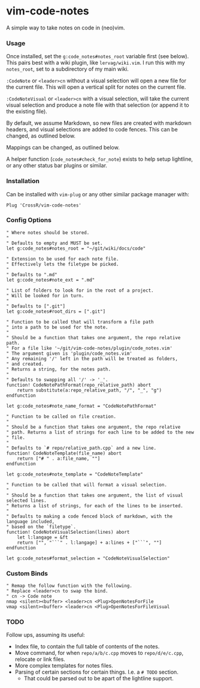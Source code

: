 # vim-code-notes

A simple way to take notes on code in (neo)vim.

### Usage

Once installed, set the `g:code_notes#notes_root` variable first (see below).
This pairs best with a wiki plugin, like `lervag/wiki.vim`. I run this with my
`notes_root`, set to a subdirectory of my main wiki.

`:CodeNote` or `<leader>cn` without a visual selection will open a new file for the
current file. This will open a vertical split for notes on the current file.

`:CodeNoteVisual` or `<leader>cn` with a visual selection, will take the current visual
selection and produce a note file with that selection (or append it to the existing
file).

By default, we assume Markdown, so new files are created with markdown headers, and
visual selections are added to code fences. This can be changed, as outlined below.

Mappings can be changed, as outlined below.

A helper function (`code_notes#check_for_note`) exists to help setup lightline, or any
other status bar plugins or similar.

### Installation

Can be installed with `vim-plug` or any other similar package manager with:

```vim
Plug 'CrossR/vim-code-notes'
```

### Config Options

```vim
" Where notes should be stored.
"
" Defaults to empty and MUST be set.
let g:code_notes#notes_root = "~/git/wiki/docs/code"

" Extension to be used for each note file.
" Effectively lets the filetype be picked.
"
" Defaults to ".md"
let g:code_notes#note_ext = ".md"

" List of folders to look for in the root of a project.
" Will be looked for in turn.
"
" Defaults to [".git"]
let g:code_notes#root_dirs = [".git"]

" Function to be called that will transform a file path
" into a path to be used for the note.
"
" Should be a function that takes one argument, the repo relative path.
" For a file like '~/git/vim-code-notes/plugin/code_notes.vim'
" The argument given is 'plugin/code_notes.vim'
" Any remaining '/' left in the path will be treated as folders,
" and created.
" Returns a string, for the notes path.
"
" Defaults to swapping all '/' -> '_'.
function! CodeNotePathFormat(repo_relative_path) abort
    return substitute(a:repo_relative_path, "/", "_", "g")
endfunction

let g:code_notes#note_name_format = "CodeNotePathFormat"

" Function to be called on file creation.
"
" Should be a function that takes one argument, the repo relative
" path. Returns a list of strings for each line to be added to the new
" file.
"
" Defaults to `# repo/relative_path.cpp` and a new line.
function! CodeNoteTemplate(file_name) abort
    return ["# " . a:file_name, ""]
endfunction

let g:code_notes#note_template = "CodeNoteTemplate"

" Function to be called that will format a visual selection.
"
" Should be a function that takes one argument, the list of visual selected lines.
" Returns a list of strings, for each of the lines to be inserted.
"
" Defaults to making a code fenced block of markdown, with the language included,
" based on the `filetype`.
function! CodeNoteVisualSelection(lines) abort
    let l:langage = &ft
    return ["", "```" . l:langage] + a:lines + ["```", ""]
endfunction

let g:code_notes#format_selection = "CodeNoteVisualSelection"
```

### Custom Binds

```vim
" Remap the follow function with the following.
" Replace <leader>cn to swap the bind.
" cn -> Code note
nmap <silent><buffer> <leader>cn <Plug>OpenNotesForFile
vmap <silent><buffer> <leader>cn <Plug>OpenNotesForFileVisual
```

### TODO

Follow ups, assuming its useful:

 - Index file, to contain the full table of contents of the notes.
 - Move command, for when `repo/a/b/c.cpp` moves to `repo/d/e/c.cpp`, relocate or link
     files.
 - More complex templates for notes files.
 - Parsing of certain sections for certain things. I.e. a `# TODO` section.
    -  That could be parsed out to be apart of the lightline support.
